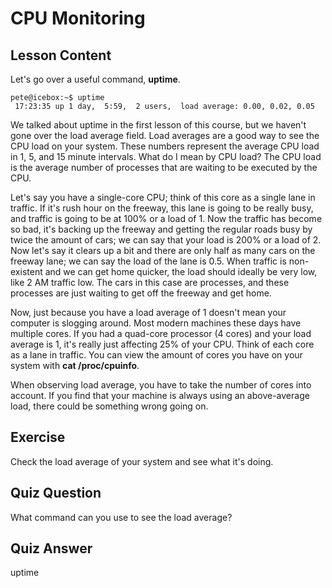 # CPU Monitoring

## Lesson Content

Let's go over a useful command, **uptime**.

```
pete@icebox:~$ uptime
 17:23:35 up 1 day,  5:59,  2 users,  load average: 0.00, 0.02, 0.05
```

We talked about uptime in the first lesson of this course, but we haven't gone over the load average field. Load averages are a good way to see the CPU load on your system. These numbers represent the average CPU load in 1, 5, and 15 minute intervals. What do I mean by CPU load? The CPU load is the average number of processes that are waiting to be executed by the CPU.

Let's say you have a single-core CPU; think of this core as a single lane in traffic. If it's rush hour on the freeway, this lane is going to be really busy, and traffic is going to be at 100% or a load of 1. Now the traffic has become so bad, it's backing up the freeway and getting the regular roads busy by twice the amount of cars; we can say that your load is 200% or a load of 2. Now let's say it clears up a bit and there are only half as many cars on the freeway lane; we can say the load of the lane is 0.5. When traffic is non-existent and we can get home quicker, the load should ideally be very low, like 2 AM traffic low. The cars in this case are processes, and these processes are just waiting to get off the freeway and get home.

Now, just because you have a load average of 1 doesn't mean your computer is slogging around. Most modern machines these days have multiple cores. If you had a quad-core processor (4 cores) and your load average is 1, it's really just affecting 25% of your CPU. Think of each core as a lane in traffic. You can view the amount of cores you have on your system with **cat /proc/cpuinfo**.

When observing load average, you have to take the number of cores into account. If you find that your machine is always using an above-average load, there could be something wrong going on.

## Exercise

Check the load average of your system and see what it's doing.

## Quiz Question

What command can you use to see the load average?

## Quiz Answer

uptime
